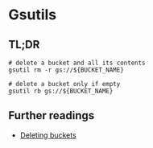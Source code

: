 # Gsutils

## TL;DR

```shell
# delete a bucket and all its contents
gsutil rm -r gs://${BUCKET_NAME}

# delete a bucket only if empty
gsutil rb gs://${BUCKET_NAME}
```

## Further readings

- [Deleting buckets]

[deleting buckets]: https://cloud.google.com/storage/docs/deleting-buckets
